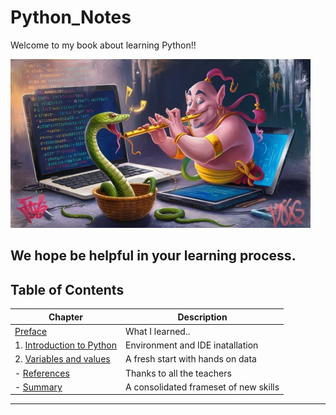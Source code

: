 # Python_Notes

Welcome to my book about learning Python!!

![Python Genie](images/python_genie_02.jpg "Python Genie")

We hope be helpful in your learning process.
---

## Table of Contents

| Chapter | Description |
|---------|-------------|
| [Preface](preface.md) | What I learned.. |
| 1. [Introduction to Python](chapters/chapter1.md) | Environment and IDE inatallation |
| 2. [Variables and values](chapters/chapter2.md) | A fresh start with hands on data |
| - [References](references.md) | Thanks to all the teachers |
| - [Summary](summary.md) | A consolidated frameset of new skills |
---
